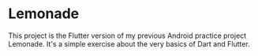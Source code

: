# Lemonade


This project is the Flutter version of my previous Android practice project Lemonade.
It's a simple exercise about the very basics of Dart and Flutter.
